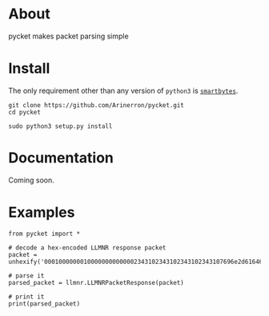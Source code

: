 # About

pycket makes packet parsing simple

# Install

The only requirement other than any version of `python3` is [`smartbytes`](https://github.com/Arinerron/smartbytes).

```
git clone https://github.com/Arinerron/pycket.git
cd pycket

sudo python3 setup.py install
```

# Documentation

Coming soon.

# Examples

```
from pycket import *

# decode a hex-encoded LLMNR response packet
packet = unhexify('00010000000100000000000002343102343102343102343107696e2d61646472046172706100000c0001')

# parse it
parsed_packet = llmnr.LLMNRPacketResponse(packet)

# print it
print(parsed_packet)
```
